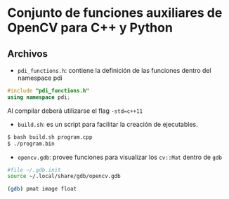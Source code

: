 # Conjunto de funciones auxiliares de OpenCV para C++ y Python

## Archivos
* `pdi_functions.h`: contiene la definición de las funciones dentro del namespace pdi
```c++
#include "pdi_functions.h"
using namespace pdi;
```
Al compilar deberá utilizarse el flag `-std=c++11`

* `build.sh`: es un script para facilitar la creación de ejecutables.
```sh
$ bash build.sh program.cpp
$ ./program.bin
```

* `opencv.gdb`: provee funciones para visualizar los `cv::Mat` dentro de `gdb`
```sh
#file ~/.gdb.init
source ~/.local/share/gdb/opencv.gdb
```
```sh
(gdb) pmat image float
```
